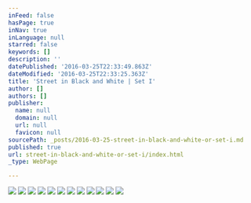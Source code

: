 ```yaml
---
inFeed: false
hasPage: true
inNav: true
inLanguage: null
starred: false
keywords: []
description: ''
datePublished: '2016-03-25T22:33:49.863Z'
dateModified: '2016-03-25T22:33:25.363Z'
title: 'Street in Black and White | Set I'
author: []
authors: []
publisher:
  name: null
  domain: null
  url: null
  favicon: null
sourcePath: _posts/2016-03-25-street-in-black-and-white-or-set-i.md
published: true
url: street-in-black-and-white-or-set-i/index.html
_type: WebPage

---
```

![](https://the-grid-user-content.s3-us-west-2.amazonaws.com/6b08d7ee-528a-4539-af45-c58ae5bde96b.jpg)
![](https://the-grid-user-content.s3-us-west-2.amazonaws.com/6544ffbc-b52d-4103-9115-6019852bbaa3.jpg)
![](https://the-grid-user-content.s3-us-west-2.amazonaws.com/e4300254-7d4c-4004-86d9-d71d962088de.jpg)
![](https://the-grid-user-content.s3-us-west-2.amazonaws.com/fdad1a33-9734-4308-a11e-58a32514b58c.jpg)
![](https://the-grid-user-content.s3-us-west-2.amazonaws.com/28542c8f-7f74-4f3b-800e-569379bd83be.jpg)
![](https://the-grid-user-content.s3-us-west-2.amazonaws.com/beaa232d-fc52-49ee-b9f1-f1888655247a.jpg)
![](https://the-grid-user-content.s3-us-west-2.amazonaws.com/f22e67cb-a081-47ff-8cef-a510084aa0bb.jpg)
![](https://the-grid-user-content.s3-us-west-2.amazonaws.com/9732851e-368c-40ff-9419-75f0b0f2383f.jpg)
![](https://the-grid-user-content.s3-us-west-2.amazonaws.com/6a776ec5-7fac-4699-99e6-cf13ce99aa58.jpg)
![](https://the-grid-user-content.s3-us-west-2.amazonaws.com/a00e8966-3bf9-4bad-b7ef-a37248c9aa3a.jpg)
![](https://the-grid-user-content.s3-us-west-2.amazonaws.com/13f53305-109e-486e-b0ba-61d3445cf47a.jpg)
![](https://the-grid-user-content.s3-us-west-2.amazonaws.com/d74b5b3e-fdbf-47fa-9e2b-9e9a9b62b6a3.jpg)